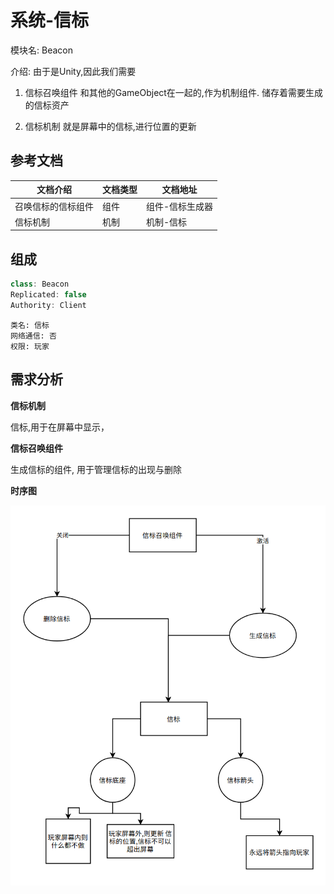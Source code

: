 # 系统-信标

模块名: Beacon

介绍: 由于是Unity,因此我们需要

1.  信标召唤组件 和其他的GameObject在一起的,作为机制组件.
    储存着需要生成的信标资产

2.  信标机制 就是屏幕中的信标,进行位置的更新

## 参考文档

| 文档介绍           | 文档类型 | 文档地址            |
|--------------------|----------|---------------------|
| 召唤信标的信标组件 | 组件     | 组件-信标生成器 |
| 信标机制           | 机制     | 机制-信标           |

## 组成
```c++
class: Beacon
Replicated: false
Authority: Client
```
```
类名: 信标
网络通信: 否
权限: 玩家 
```
        
## 需求分析

**信标机制**

信标,用于在屏幕中显示，

**信标召唤组件**

生成信标的组件, 用于管理信标的出现与删除

**时序图**

![Generated](media/c8cda0951bb4fa8babe0a631b559072d.png)
